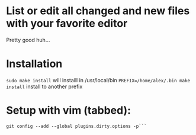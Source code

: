 # List or edit all changed and new files with your favorite editor

Pretty good huh...

# Installation
`sudo make install`
will instaill in /usr/local/bin
`PREFIX=/home/alex/.bin make install`
install to another prefix

# Setup with vim (tabbed):
```git config --add --global core.editor vim
git config --add --global plugins.dirty.options -p```
